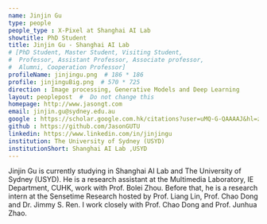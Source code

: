 ```yaml
---
name: Jinjin Gu
type: people
people_type : X-Pixel at Shanghai AI Lab
showtitle: PhD Student
title: Jinjin Gu - Shanghai AI Lab
# [PhD Student, Master Student, Visiting Student,
#  Professor, Assistant Professor, Associate professor,
#  Alumni, Cooperation Professor]
profileName: jinjingu.png  # 186 * 186
profile: jinjinguBig.png  # 570 * 725
direction : Image processing, Generative Models and Deep Learning
layout: peoplepost  #  Do not change this
homepage: http://www.jasongt.com
email: jinjin.gu@sydney.edu.au
google : https://scholar.google.com.hk/citations?user=uMQ-G-QAAAAJ&hl=zh-CN
github : https://github.com/JasonGUTU
linkedin: https://www.linkedin.com/in/jinjingu
institution: The University of Sydney (USYD)
institutionShort: Shanghai AI Lab ,USYD
---
```


Jinjin Gu is currently studying in Shanghai AI Lab and The University of Sydney (USYD). He is a research assistant at the Multimedia Laboratory, IE Department, CUHK, work with Prof. Bolei Zhou. Before that, he is a research intern at the Sensetime Research hosted by Prof. Liang Lin, Prof. Chao Dong and Dr. Jimmy S. Ren. I work closely with Prof. Chao Dong and Prof. Junhua Zhao. 

